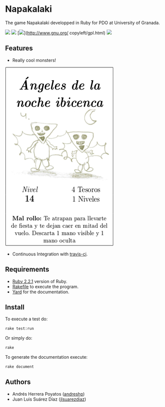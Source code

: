# Napakalaki

The game Napakalaki developped in Ruby for PDO at University of Granada.

[![](https://magnum.travis-ci.com/andreshp/NapakalakiRb.svg?token=zdF49bNxJkGyJPsv9ain)](https://travis-ci.org/repositories)
[![](https://img.shields.io/badge/language-Ruby-red.svg)](https://www.ruby-lang.org/)
[![](https://img.shields.io/badge/license-GNU-blue.svg)](http://www.gnu.org/
copyleft/gpl.html)
[![](https://img.shields.io/badge/university-Granada-orange.svg)](http://www.ugr.es/)

## Features

- Really cool monsters!

![Angeles](https://github.com/andreshp/NapakalakiRb/blob/master/images/AngelesDeLaNocheIbicenca.png)

- Continuous Integration with [travis-ci](https://travis-ci.org).

## Requirements

- [Ruby 2.2.1](https://www.ruby-lang.org/en/news/2015/03/03/ruby-2-2-1-released/) version of Ruby.
- [Rakefile](https://rubygems.org/gems/rake) to execute the program. 
- [Yard](http://yardoc.org/) for the documentation.

## Install

To execute a test do:

~~~bash
rake test:run
~~~

Or simply do:

~~~bash
rake
~~~

To generate the documentation execute:

~~~bash
rake document
~~~

## Authors

- Andrés Herrera Poyatos ([andreshp](https://github.com/andreshp))
- Juan Luis Suárez Díaz ([jlsuarezdiaz](https://github.com/jlsuarezdiaz))
